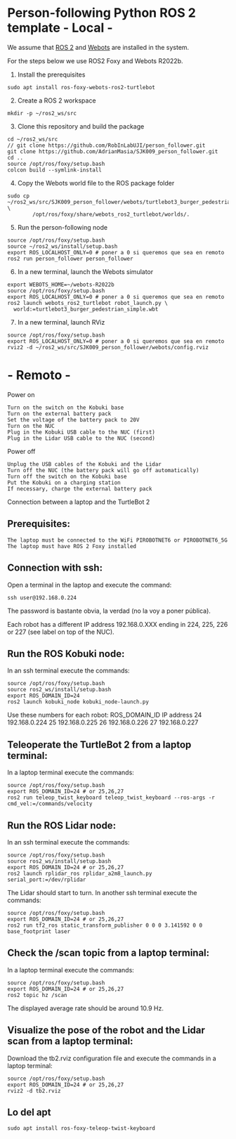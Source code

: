 # Person-following Python ROS 2 template - Local -

We assume that [ROS 2](https://docs.ros.org/) and [Webots](https://cyberbotics.com/) are installed in the system. 

For the steps below we use ROS2 Foxy and Webots R2022b.

1. Install the prerequisites
```
sudo apt install ros-foxy-webots-ros2-turtlebot
```
2. Create a ROS 2 workspace
```
mkdir -p ~/ros2_ws/src
```
3. Clone this repository and build the package
```
cd ~/ros2_ws/src
// git clone https://github.com/RobInLabUJI/person_follower.git
git clone https://github.com/AdrianMasia/SJK009_person_follower.git
cd ..
source /opt/ros/foxy/setup.bash
colcon build --symlink-install
```
4. Copy the Webots world file to the ROS package folder
```
sudo cp ~/ros2_ws/src/SJK009_person_follower/webots/turtlebot3_burger_pedestrian_simple.wbt \
        /opt/ros/foxy/share/webots_ros2_turtlebot/worlds/.
```
5. Run the person-following node
```
source /opt/ros/foxy/setup.bash
source ~/ros2_ws/install/setup.bash
export ROS_LOCALHOST_ONLY=0 # poner a 0 si queremos que sea en remoto
ros2 run person_follower person_follower 
```
6. In a new terminal, launch the Webots simulator
```
export WEBOTS_HOME=~/webots-R2022b
source /opt/ros/foxy/setup.bash
export ROS_LOCALHOST_ONLY=0 # poner a 0 si queremos que sea en remoto
ros2 launch webots_ros2_turtlebot robot_launch.py \
  world:=turtlebot3_burger_pedestrian_simple.wbt
```
7. In a new terminal, launch RViz
```
source /opt/ros/foxy/setup.bash
export ROS_LOCALHOST_ONLY=0 # poner a 0 si queremos que sea en remoto
rviz2 -d ~/ros2_ws/src/SJK009_person_follower/webots/config.rviz
```

# - Remoto -

Power on

    Turn on the switch on the Kobuki base
    Turn on the external battery pack
    Set the voltage of the battery pack to 20V
    Turn on the NUC
    Plug in the Kobuki USB cable to the NUC (first)
    Plug in the Lidar USB cable to the NUC (second)

Power off

    Unplug the USB cables of the Kobuki and the Lidar
    Turn off the NUC (the battery pack will go off automatically)
    Turn off the switch on the Kobuki base
    Put the Kobuki on a charging station
    If necessary, charge the external battery pack

Connection between a laptop and the TurtleBot 2

## Prerequisites:

    The laptop must be connected to the WiFi PIROBOTNET6 or PIROBOTNET6_5G
    The laptop must have ROS 2 Foxy installed

## Connection with ssh:

Open a terminal in the laptop and execute the command:
```
ssh user@192.168.0.224
```
The password is bastante obvia, la verdad (no la voy a poner pública).

Each robot has a different IP address 192.168.0.XXX ending in 224, 225, 226 or 227 (see label on top of the NUC).

## Run the ROS Kobuki node:

In an ssh terminal execute the commands:
```
source /opt/ros/foxy/setup.bash
source ros2_ws/install/setup.bash
export ROS_DOMAIN_ID=24
ros2 launch kobuki_node kobuki_node-launch.py 
```
Use these numbers for each robot:
ROS_DOMAIN_ID 	IP address
24 	192.168.0.224
25 	192.168.0.225
26 	192.168.0.226
27 	192.168.0.227

## Teleoperate the TurtleBot 2 from a laptop terminal:

In a laptop terminal execute the commands:
```
source /opt/ros/foxy/setup.bash
export ROS_DOMAIN_ID=24 # or 25,26,27
ros2 run teleop_twist_keyboard teleop_twist_keyboard --ros-args -r cmd_vel:=/commands/velocity
```
## Run the ROS Lidar node:

In an ssh terminal execute the commands:
```
source /opt/ros/foxy/setup.bash
source ros2_ws/install/setup.bash
export ROS_DOMAIN_ID=24 # or 25,26,27
ros2 launch rplidar_ros rplidar_a2m8_launch.py serial_port:=/dev/rplidar
```
The Lidar should start to turn. In another ssh terminal execute the commands:
```
source /opt/ros/foxy/setup.bash
export ROS_DOMAIN_ID=24 # or 25,26,27
ros2 run tf2_ros static_transform_publisher 0 0 0 3.141592 0 0 base_footprint laser
```
## Check  the /scan topic from a laptop terminal:

In a laptop terminal execute the commands:
```
source /opt/ros/foxy/setup.bash
export ROS_DOMAIN_ID=24 # or 25,26,27
ros2 topic hz /scan
```
The displayed average rate should be around 10.9 Hz.

## Visualize the pose of the robot and the Lidar scan from a laptop terminal:

Download the tb2.rviz configuration file and execute the commands in a laptop terminal:
```
source /opt/ros/foxy/setup.bash
export ROS_DOMAIN_ID=24 # or 25,26,27
rviz2 -d tb2.rviz
```
## Lo del apt
```
sudo apt install ros-foxy-teleop-twist-keyboard
```
